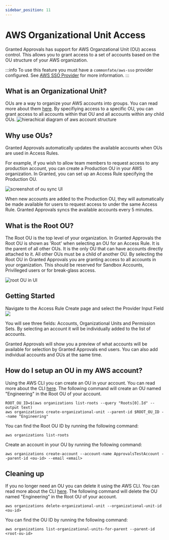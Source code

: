 ```yaml
---
sidebar_position: 11
---
```


# AWS Organizational Unit Access

Granted Approvals has support for AWS Organzational Unit (OU) access control. This allows you to grant access to a set of accounts based on the OU structure of your AWS organization.

:::info
To use this feature you must have a `commonfate/aws-sso` provider configured. See [AWS SSO Provider](/granted-approvals/providers/aws-sso/aws-sso) for more information.
:::

## What is an Organizational Unit?

OUs are a way to organize your AWS accounts into groups. You can read more about them [here](https://docs.aws.amazon.com/organizations/latest/userguide/orgs_manage_ous.html). By specifiying access to a specific OU, you can grant access to all accounts within that OU and all accounts within any child OUs.
![hierachical diagram of aws account structure](/img/org-units/structure.png)

## Why use OUs?

Granted Approvals automatically updates the available accounts when OUs are used in Access Rules.

For example, if you wish to allow team members to request access to any production account, you can create a Production OU in your AWS organization. In Granted, you can set up an Access Rule specifying the Production OU.

![screenshot of ou sync UI](/img/org-units/ou_sync.png)

When new accounts are added to the Production OU, they will automatically be made available for users to request access to under the same Access Rule. Granted Approvals syncs the available accounts every 5 minutes.

## What is the Root OU?

The Root OU is the top level of your organization. In Granted Approvals the Root OU is shown as 'Root' when selecting an OU for an Access Rule. It is the parent of all other OUs. It is the only OU that can have accounts directly attached to it. All other OUs must be a child of another OU. By selecting the Root OU in Granted Approvals you are granting access to all accounts in your organization. This should be reserved for Sandbox Accounts, Privilleged users or for break-glass access.

![root OU in UI](/img/org-units/root_ou.png)

## Getting Started

Navigate to the Access Rule Create page and select the Provider Input Field
![](/img/org-units/1.png)

You will see three fields: Accounts, Organizational Units and Permission Sets. By selecting an account it will be individually added to the list of accounts.

Granted Approvals will show you a preview of what accounts will be available for selection by Granted Approvals end users. You can also add individual accounts and OUs at the same time.


## How do I setup an OU in my AWS account?

Using the AWS CLI you can create an OU in your account. You can read more about the CLI [here](https://docs.aws.amazon.com/cli/latest/reference/organizations/create-organizational-unit.html). The following command will create an OU named "Engineering" in the Root OU of your account.

```
ROOT_OU_ID=$(aws organizations list-roots --query "Roots[0].Id" --output text)
aws organizations create-organizational-unit --parent-id $ROOT_OU_ID --name "Engineering"
```

You can find the Root OU ID by running the following command:

```
aws organizations list-roots
```

Create an account in your OU by running the following command:

```
aws organizations create-account --account-name ApprovalsTestAccount --parent-id <ou-id> --email <email>
```

## Cleaning up

If you no longer need an OU you can delete it using the AWS CLI. You can read more about the CLI [here](https://docs.aws.amazon.com/cli/latest/reference/organizations/delete-organizational-unit.html). The following command will delete the OU named "Engineering" in the Root OU of your account.

```
aws organizations delete-organizational-unit --organizational-unit-id <ou-id>
```

You can find the OU ID by running the following command:

```
aws organizations list-organizational-units-for-parent --parent-id <root-ou-id>
```

